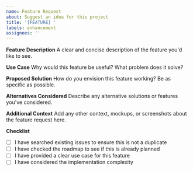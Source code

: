 ```yaml
---
name: Feature Request
about: Suggest an idea for this project
title: '[FEATURE] '
labels: enhancement
assignees: ''
---
```


**Feature Description**
A clear and concise description of the feature you'd like to see.

**Use Case**
Why would this feature be useful? What problem does it solve?

**Proposed Solution**
How do you envision this feature working? Be as specific as possible.

**Alternatives Considered**
Describe any alternative solutions or features you've considered.

**Additional Context**
Add any other context, mockups, or screenshots about the feature request here.

**Checklist**
- [ ] I have searched existing issues to ensure this is not a duplicate
- [ ] I have checked the roadmap to see if this is already planned
- [ ] I have provided a clear use case for this feature
- [ ] I have considered the implementation complexity
